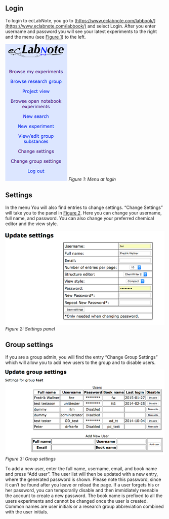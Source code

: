 ## Login
To login to ecLabNote, you go to [https://www.eclabnote.com/labbook/](https://www.eclabnote.com/labbook/) and select Login. After you enter username and password you will see your latest experiments to the right and the menu (see [Figure 1](#fig1)) to the left.

<a name="fig1"></a>![Figure 1: Menu at login](img/ecLabNote_menu.png "Figure 1: Menu at login")
*Figure 1: Menu at login*

## Settings
In the menu You will also find entries to change settings. “Change Settings” will take you to the panel in [Figure 2](#fig2). Here you can change your username, full name, and password. You can also change your preferred chemical editor and the view style.

<a name="fig2"></a>![Figure 2: Settings panel](img/ecLabNote_settings.png "Figure 2: Settings panel")
*Figure 2: Settings panel*

## Group settings
If you are a group admin, you will find the entry “Change Group Settings” which will allow you to add new users to the group and to disable users.

<a name="fig3"></a>![Figure 3: Group settings](img/ecLabNote_groupsettings.png "Figure 3: Group settings")
*Figure 3: Group settings*

To add a new user, enter the full name, username, email, and book name and press “Add user”. The user list will then be updated with a new entry, where the generated password is shown. Please note this password, since it can’t be found after you leave or reload the page. If a user forgets his or her password, you can temporarily disable and then immidiately reenable the account to create a new password. The book name is prefixed to all the users experiments and cannot be changed once the user is created. Common names are user initials or a research group abbreviation combined with the user initials.
